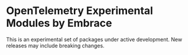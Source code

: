# OpenTelemetry Experimental Modules by Embrace

This is an experimental set of packages under active development. New releases may include breaking changes.